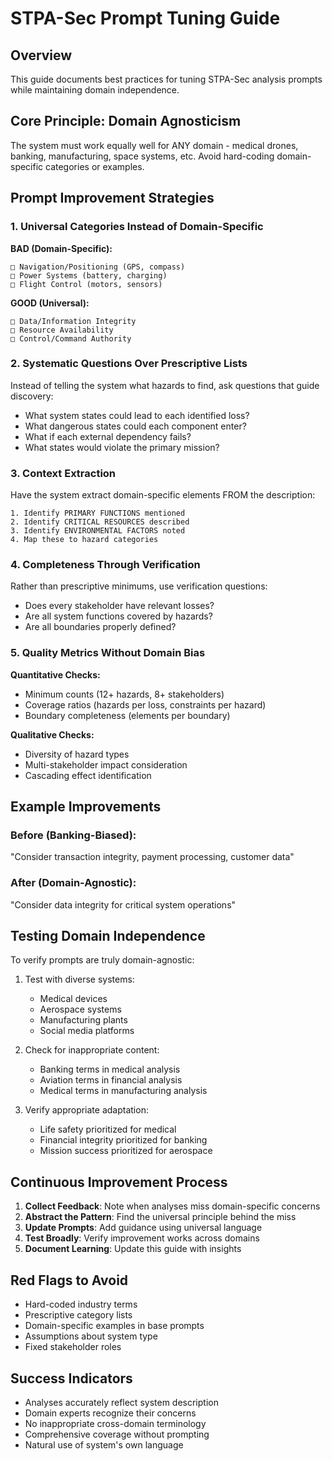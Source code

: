 # STPA-Sec Prompt Tuning Guide

## Overview
This guide documents best practices for tuning STPA-Sec analysis prompts while maintaining domain independence.

## Core Principle: Domain Agnosticism
The system must work equally well for ANY domain - medical drones, banking, manufacturing, space systems, etc. Avoid hard-coding domain-specific categories or examples.

## Prompt Improvement Strategies

### 1. Universal Categories Instead of Domain-Specific
**BAD (Domain-Specific):**
```
□ Navigation/Positioning (GPS, compass)
□ Power Systems (battery, charging)
□ Flight Control (motors, sensors)
```

**GOOD (Universal):**
```
□ Data/Information Integrity
□ Resource Availability
□ Control/Command Authority
```

### 2. Systematic Questions Over Prescriptive Lists
Instead of telling the system what hazards to find, ask questions that guide discovery:

- What system states could lead to each identified loss?
- What dangerous states could each component enter?
- What if each external dependency fails?
- What states would violate the primary mission?

### 3. Context Extraction
Have the system extract domain-specific elements FROM the description:
```
1. Identify PRIMARY FUNCTIONS mentioned
2. Identify CRITICAL RESOURCES described
3. Identify ENVIRONMENTAL FACTORS noted
4. Map these to hazard categories
```

### 4. Completeness Through Verification
Rather than prescriptive minimums, use verification questions:
- Does every stakeholder have relevant losses?
- Are all system functions covered by hazards?
- Are all boundaries properly defined?

### 5. Quality Metrics Without Domain Bias

**Quantitative Checks:**
- Minimum counts (12+ hazards, 8+ stakeholders)
- Coverage ratios (hazards per loss, constraints per hazard)
- Boundary completeness (elements per boundary)

**Qualitative Checks:**
- Diversity of hazard types
- Multi-stakeholder impact consideration
- Cascading effect identification

## Example Improvements

### Before (Banking-Biased):
"Consider transaction integrity, payment processing, customer data"

### After (Domain-Agnostic):
"Consider data integrity for critical system operations"

## Testing Domain Independence
To verify prompts are truly domain-agnostic:

1. Test with diverse systems:
   - Medical devices
   - Aerospace systems
   - Manufacturing plants
   - Social media platforms

2. Check for inappropriate content:
   - Banking terms in medical analysis
   - Aviation terms in financial analysis
   - Medical terms in manufacturing analysis

3. Verify appropriate adaptation:
   - Life safety prioritized for medical
   - Financial integrity prioritized for banking
   - Mission success prioritized for aerospace

## Continuous Improvement Process

1. **Collect Feedback**: Note when analyses miss domain-specific concerns
2. **Abstract the Pattern**: Find the universal principle behind the miss
3. **Update Prompts**: Add guidance using universal language
4. **Test Broadly**: Verify improvement works across domains
5. **Document Learning**: Update this guide with insights

## Red Flags to Avoid

- Hard-coded industry terms
- Prescriptive category lists
- Domain-specific examples in base prompts
- Assumptions about system type
- Fixed stakeholder roles

## Success Indicators

- Analyses accurately reflect system description
- Domain experts recognize their concerns
- No inappropriate cross-domain terminology
- Comprehensive coverage without prompting
- Natural use of system's own language